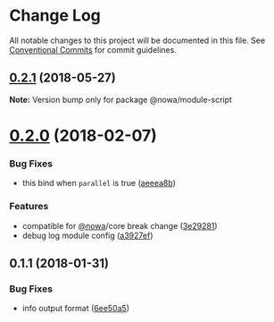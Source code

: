 # Change Log

All notable changes to this project will be documented in this file.
See [Conventional Commits](https://conventionalcommits.org) for commit guidelines.

<a name="0.2.1"></a>
## [0.2.1](https://github.com/nowa-webpack/nowa2/compare/@nowa/module-script@0.2.0...@nowa/module-script@0.2.1) (2018-05-27)




**Note:** Version bump only for package @nowa/module-script

<a name="0.2.0"></a>
# [0.2.0](https://github.com/nowa-webpack/nowa2/compare/@nowa/module-script@0.1.1...@nowa/module-script@0.2.0) (2018-02-07)


### Bug Fixes

* this bind when `parallel` is true ([aeeea8b](https://github.com/nowa-webpack/nowa2/commit/aeeea8b))


### Features

* compatible for [@nowa](https://github.com/nowa)/core break change ([3e29281](https://github.com/nowa-webpack/nowa2/commit/3e29281))
* debug log module config ([a3927ef](https://github.com/nowa-webpack/nowa2/commit/a3927ef))




<a name="0.1.1"></a>
## 0.1.1 (2018-01-31)


### Bug Fixes

* info output format ([6ee50a5](https://github.com/nowa-webpack/nowa2/commit/6ee50a5))
